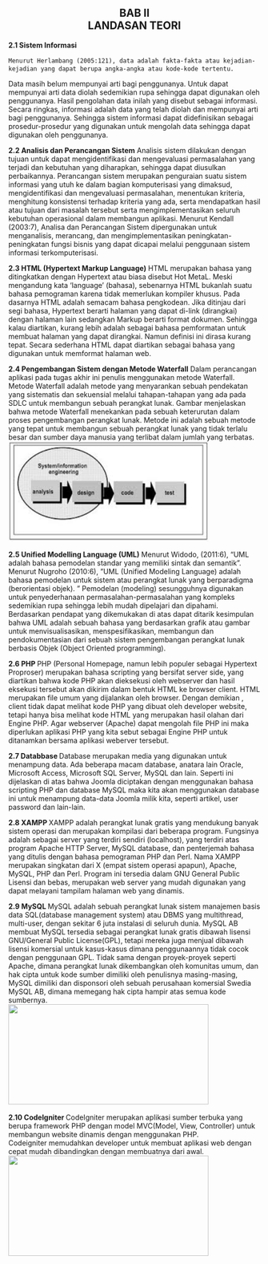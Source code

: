 <h2 align="center">BAB II  <br> LANDASAN TEORI </h2>
<strong>2.1 Sistem Informasi</strong>

	Menurut Herlambang (2005:121), data adalah fakta-fakta atau kejadian-kejadian yang dapat berupa angka-angka atau kode-kode tertentu. 
Data masih belum mempunyai arti bagi penggunanya. Untuk dapat mempunyai arti data diolah sedemikian rupa sehingga dapat digunakan oleh penggunanya. 
Hasil pengolahan data inilah yang disebut sebagai informasi. Secara ringkas, informasi adalah data yang telah diolah dan mempunyai arti bagi penggunanya. 
Sehingga sistem informasi dapat didefinisikan sebagai prosedur-prosedur yang digunakan untuk mengolah data sehingga dapat digunakan oleh penggunanya.
<br>

<strong>2.2 Analisis dan Perancangan Sistem</strong>
	Analisis sistem dilakukan dengan tujuan untuk dapat mengidentifikasi dan mengevaluasi permasalahan yang terjadi dan kebutuhan yang diharapkan, sehingga dapat diusulkan perbaikannya.
Perancangan sistem merupakan penguraian suatu sistem informasi yang utuh ke dalam bagian komputerisasi yang dimaksud, mengidentifikasi dan mengevaluasi permasalahan, menentukan kriteria, 
menghitung konsistensi terhadap kriteria yang ada, serta mendapatkan hasil atau tujuan dari masalah tersebut serta mengimplementasikan seluruh kebutuhan operasional dalam membangun aplikasi.
	Menurut Kendall (2003:7), Analisa dan Perancangan Sistem dipergunakan untuk menganalisis, merancang, 
dan mengimplementasikan peningkatan-peningkatan fungsi bisnis yang dapat dicapai melalui penggunaan sistem informasi terkomputerisasi.
<br>

<strong>2.3 HTML (Hypertext Markup Language)</strong>
	HTML merupakan bahasa yang ditingkatkan dengan Hypertext atau biasa disebut Hot MetaL. Meski mengandung kata ‘language’ (bahasa), 
sebenarnya HTML bukanlah suatu bahasa pemograman karena tidak memerlukan kompiler khusus.
	Pada dasarnya HTML adalah semacam bahasa pengkodean. Jika ditinjau dari segi bahasa, Hypertext berarti halaman yang dapat di-link (dirangkai) dengan halaman lain sedangkan Markup berarti format dokumen. 
Sehingga kalau diartikan, kurang lebih adalah sebagai bahasa pemformatan untuk membuat halaman yang dapat dirangkai. Namun definisi ini dirasa kurang tepat. 
Secara sederhana HTML dapat diartikan sebagai bahasa yang digunakan untuk memformat halaman web.
<br>

<strong>2.4 Pengembangan Sistem dengan Metode Waterfall</strong>
	Dalam perancangan aplikasi pada tugas akhir ini penulis menggunakan metode Waterfall. 
Metode Waterfall adalah metode yang menyarankan sebuah pendekatan yang sistematis dan sekuensial melalui tahapan-tahapan yang ada pada SDLC untuk membangun sebuah perangkat lunak. 
	Gambar menjelaskan bahwa metode Waterfall menekankan pada sebuah keterurutan dalam proses pengembangan perangkat lunak. 
Metode ini adalah sebuah metode yang tepat untuk membangun sebuah perangkat lunak yang tidak terlalu besar dan sumber daya manusia yang terlibat dalam jumlah yang terbatas.
<br>
<img src="../../img/proposal/waterfall.JPG" width="400" height="200">
<br>

<strong>2.5 Unified Modelling Language (UML)</strong>
	Menurut Widodo, (2011:6), “UML adalah bahasa pemodelan standar yang memiliki sintak dan semantik”.
Menurut Nugroho (2010:6), ”UML (Unified Modeling Language) adalah bahasa pemodelan untuk sistem atau perangkat lunak yang berparadigma (berorientasi objek).
” Pemodelan (modeling) sesungguhnya digunakan untuk penyederhanaan permasalahan-permasalahan yang kompleks sedemikian rupa sehingga lebih mudah dipelajari dan dipahami.
Berdasarkan pendapat yang dikemukakan di atas dapat ditarik kesimpulan bahwa UML adalah sebuah bahasa yang berdasarkan grafik atau gambar untuk menvisualisasikan, menspesifikasikan, 
membangun dan pendokumentasian dari sebuah sistem pengembangan perangkat lunak berbasis Objek (Object Oriented programming).
<br>

<strong>2.6 PHP </strong>
	PHP (Personal Homepage, namun lebih populer sebagai Hypertext Proproser) merupakan bahasa scripting yang bersifat server side, yang diartikan bahwa kode PHP akan dieksekusi oleh webserver dan hasil eksekusi tersebut akan dikirim dalam bentuk HTML ke browser client. HTML merupakan file umum yang dijalankan oleh browser. 
Dengan demikian , client tidak dapat melihat kode PHP yang dibuat oleh developer website, tetapi hanya bisa melihat kode HTML yang merupakan hasil olahan dari Engine PHP. Agar webserver (Apache) dapat mengolah file PHP ini maka diperlukan aplikasi PHP yang kita sebut sebagai Engine PHP untuk ditanamkan bersama aplikasi weberver tersebut.
<br>

<strong>2.7 Databbase </strong>
	Database merupakan media yang digunakan untuk menampung data. Ada beberapa macam database, anatara lain Oracle, Microsoft Access, Microsoft SQL Server, MySQL dan lain. 
Seperti ini dijelaskan di atas bahwa Joomla diciptakan dengan menggunakan bahasa scripting PHP dan database MySQL maka kita akan menggunakan database ini untuk menampung data-data Joomla milik kita, seperti artikel, user password dan lain-lain.
<br>

<strong>2.8 XAMPP </strong>
	XAMPP adalah perangkat lunak gratis yang mendukung banyak sistem operasi dan merupakan kompilasi dari beberapa program. Fungsinya adalah sebagai server yang terdiri sendiri (localhost), yang terdiri atas program Apache HTTP Server, MySQL database, dan penterjemah bahasa yang ditulis dengan bahasa pemograman PHP dan Perl. 
Nama XAMPP merupakan singkatan dari X (empat sistem operasi apapun), Apache, MySQL, PHP dan Perl. Program ini tersedia dalam GNU General Public Lisensi dan bebas, merupakan web server yang mudah digunakan yang dapat melayani tampilam halaman web yang dinamis.
<br>

<strong>2.9 MySQL </strong>
	MySQL adalah sebuah perangkat lunak sistem manajemen basis data SQL(database management system) atau DBMS yang multithread, multi-user, dengan sekitar 6 juta instalasi di seluruh dunia. 
MySQL AB membuat MySQL tersedia sebagai perangkat lunak gratis dibawah lisensi GNU/General Public License(GPL), tetapi mereka juga menjual dibawah lisensi komersial untuk kasus-kasus dimana penggunaannya tidak cocok dengan penggunaan GPL. Tidak sama dengan proyek-proyek seperti Apache, dimana perangkat lunak dikembangkan oleh komunitas umum, dan hak cipta untuk kode sumber dimiliki oleh penulisnya masing-masing, MySQL dimiliki dan disponsori oleh sebuah perusahaan komersial Swedia MySQL AB, dimana memegang hak cipta hampir atas semua kode sumbernya.
<br>
<img src="../../img/proposal/mysql" width="400" height="200">

<strong>2.10 CodeIgniter </strong>
	CodeIgniter merupakan aplikasi sumber terbuka yang berupa framework PHP dengan model MVC(Model, View, Controller) untuk membangun website dinamis dengan menggunakan PHP.  
Codeigniter memudahkan developer untuk membuat aplikasi web dengan cepat mudah dibandingkan dengan membuatnya dari awal.
<br>
<img src="../../img/proposal/CI" width="400" height="200">
